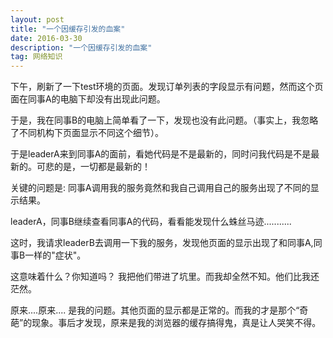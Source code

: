 ```yaml
---
layout: post
title: "一个因缓存引发的血案"
date: 2016-03-30
description: "一个因缓存引发的血案"
tag: 网络知识
--- 
```


下午，刷新了一下test环境的页面。发现订单列表的字段显示有问题，然而这个页面在同事A的电脑下却没有出现此问题。

于是，我在同事B的电脑上简单看了一下，发现也没有此问题。（事实上，我忽略了不同机构下页面显示不同这个细节）。

于是leaderA来到同事A的面前，看她代码是不是最新的，同时问我代码是不是最新的。可悲的是，一切都是最新的！

关键的问题是:  同事A调用我的服务竟然和我自己调用自己的服务出现了不同的显示结果。

leaderA，同事B继续查看同事A的代码，看看能发现什么蛛丝马迹...........  

这时，我请求leaderB去调用一下我的服务，发现他页面的显示出现了和同事A,同事B一样的"症状"。

这意味着什么？你知道吗？ 我把他们带进了坑里。而我却全然不知。他们比我还茫然。

原来....原来.... 是我的问题。其他页面的显示都是正常的。而我的才是那个“奇葩”的现象。事后才发现，原来是我的浏览器的缓存搞得鬼，真是让人哭笑不得。